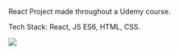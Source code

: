 React Project made throughout a Udemy course.

Tech Stack: React, JS ES6, HTML, CSS.

<img src="preview.gif" />
